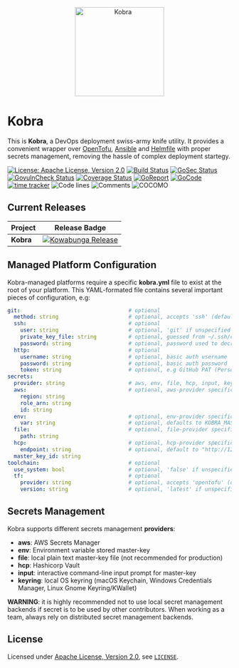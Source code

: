 <p align="center">
  <picture>
    <source srcset="https://raw.githubusercontent.com/kowabunga-cloud/infographics/master/art/kobra-raw.png" media="(prefers-color-scheme: dark)" />
    <source srcset="https://raw.githubusercontent.com/kowabunga-cloud/infographics/master/art/kobra-raw.png" media="(prefers-color-scheme: light), (prefers-color-scheme: no-preference)" />
    <img src="https://raw.githubusercontent.com/kowabunga-cloud/infographics/master/art/kobra-raw.png" alt="Kobra" width="200">
  </picture>
</p>

# Kobra

This is **Kobra**, a DevOps deployment swiss-army knife utility. It provides a convenient wrapper over [OpenTofu](https://opentofu.org/), [Ansible](https://www.redhat.com/en/technologies/management/ansible) and [Helmfile](https://helmfile.readthedocs.io/en/latest/) with proper secrets management, removing the hassle of complex deployment startegy.

[![License: Apache License, Version 2.0](https://img.shields.io/badge/License-Apache_2.0-blue.svg)](https://spdx.org/licenses/Apache-2.0.html)
[![Build Status](https://github.com/kowabunga-cloud/kobra/actions/workflows/ci.yml/badge.svg)](https://github.com/kowabunga-cloud/kobra/actions/workflows/ci.yml)
[![GoSec Status](https://github.com/kowabunga-cloud/kobra/actions/workflows/sec.yml/badge.svg)](https://github.com/kowabunga-cloud/kobra/actions/workflows/sec.yml)
[![GovulnCheck Status](https://github.com/kowabunga-cloud/kobra/actions/workflows/vuln.yml/badge.svg)](https://github.com/kowabunga-cloud/kobra/actions/workflows/vuln.yml)
[![Coverage Status](https://codecov.io/gh/kowabunga-cloud/kobra/branch/master/graph/badge.svg)](https://codecov.io/gh/kowabunga-cloud/kobra)
[![GoReport](https://goreportcard.com/badge/github.com/kowabunga-cloud/kobra)](https://goreportcard.com/report/github.com/kowabunga-cloud/kobra)
[![GoCode](https://img.shields.io/badge/go.dev-pkg-007d9c.svg?style=flat)](https://pkg.go.dev/github.com/kowabunga-cloud/kobra)
[![time tracker](https://wakatime.com/badge/github/kowabunga-cloud/kobra.svg)](https://wakatime.com/badge/github/kowabunga-cloud/kobra)
![Code lines](https://sloc.xyz/github/kowabunga-cloud/kobra/?category=code)
![Comments](https://sloc.xyz/github/kowabunga-cloud/kobra/?category=comments)
![COCOMO](https://sloc.xyz/github/kowabunga-cloud/kobra/?category=cocomo&avg-wage=100000)

## Current Releases

| Project            | Release Badge                                                                                       |
|--------------------|-----------------------------------------------------------------------------------------------------|
| **Kobra**           | [![Kowabunga Release](https://img.shields.io/github/v/release/kowabunga-cloud/kobra)](https://github.com/kowabunga-cloud/kobra/releases) |

## Managed Platform Configuration

Kobra-managed platforms require a specific **kobra.yml** file to exist at the root of your platform. This YAML-formated file contains several important pieces of configuration, e.g:

```yaml
git:                                  # optional
  method: string                      # optional, accepts 'ssh' (default) and 'http'
  ssh:                                # optional
    user: string                      # optional, 'git' if unspecified
    private_key_file: string          # optional, guessed from ~/.ssh/config if unspecified
    password: string                  # optional, password used to decrypt private key file, if any
  http:                               # optional
    username: string                  # optional, basic auth username
    password: string                  # optional, basic auth password
    token: string                     # optional, e.g GitHub PAT (Personal Access Token)
secrets:
  provider: string                    # aws, env, file, hcp, input, keyring
  aws:                                # optional, aws-provider specific
    region: string
    role_arn: string
    id: string
  env:                                # optional, env-provider specific
    var: string                       # optional, defaults to KOBRA_MASTER_KEY
  file:                               # optional, file-provider specific
    path: string
  hcp:                                # optional, hcp-provider specific
    endpoint: string                  # optional, default to "http://127.0.0.1:8200" if unspecified
  master_key_id: string
toolchain:                            # optional
  use_system: bool                    # optional, 'false' if unspecified
  tf:                                 # optional
    provider: string                  # optional, accepts 'opentofu' (default) and 'terraform'
    version: string                   # optional, 'latest' if unspecified
```

## Secrets Management

Kobra supports different secrets management **providers**:

- **aws**: AWS Secrets Manager
- **env**: Environment variable stored master-key
- **file**: local plain text master-key file (not recommended for production)
- **hcp**: Hashicorp Vault
- **input**: interactive command-line input prompt for master-key
- **keyring**: local OS keyring (macOS Keychain, Windows Credentials Manager, Linux Gnome Keyring/KWallet)

**WARNING**: it is highly recommended not to use local secret management backends if secret is to be used by other contributors. When working as a team, always rely on distributed secret management backends.

## License

Licensed under [Apache License, Version 2.0](https://opensource.org/license/apache-2-0), see [`LICENSE`](LICENSE).
